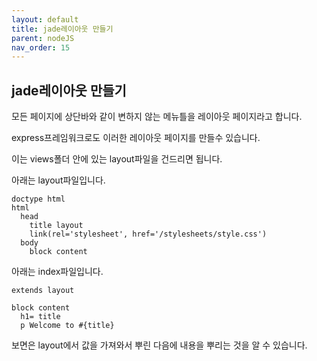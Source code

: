 ```yaml
---
layout: default
title: jade레이아웃 만들기
parent: nodeJS
nav_order: 15
---
```


## jade레이아웃 만들기

모든 페이지에 상단바와 같이 변하지 않는 메뉴틀을 레이아웃 페이지라고 합니다.

express프레임워크로도 이러한 레이아웃 페이지를 만들수 있습니다.

이는 views폴더 안에 있는 layout파일을 건드리면 됩니다.

아래는 layout파일입니다.

```jade
doctype html
html
  head
    title layout
    link(rel='stylesheet', href='/stylesheets/style.css')
  body
    block content
```

아래는 index파일입니다.

```jade
extends layout

block content
  h1= title
  p Welcome to #{title}

```

보면은 layout에서 값을 가져와서 뿌린 다음에 내용을 뿌리는 것을 알 수 있습니다.